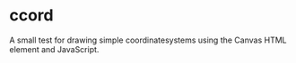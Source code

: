 # ccord

A small test for drawing simple coordinatesystems using the Canvas HTML element and JavaScript.
